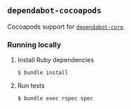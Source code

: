 ## `dependabot-cocoapods`

Cocoapods support for [`dependabot-core`][core-repo].

### Running locally

1. Install Ruby dependencies
   ```
   $ bundle install
   ```

2. Run tests
   ```
   $ bundle exec rspec spec
   ```

[core-repo]: https://github.com/dependabot/dependabot-core
